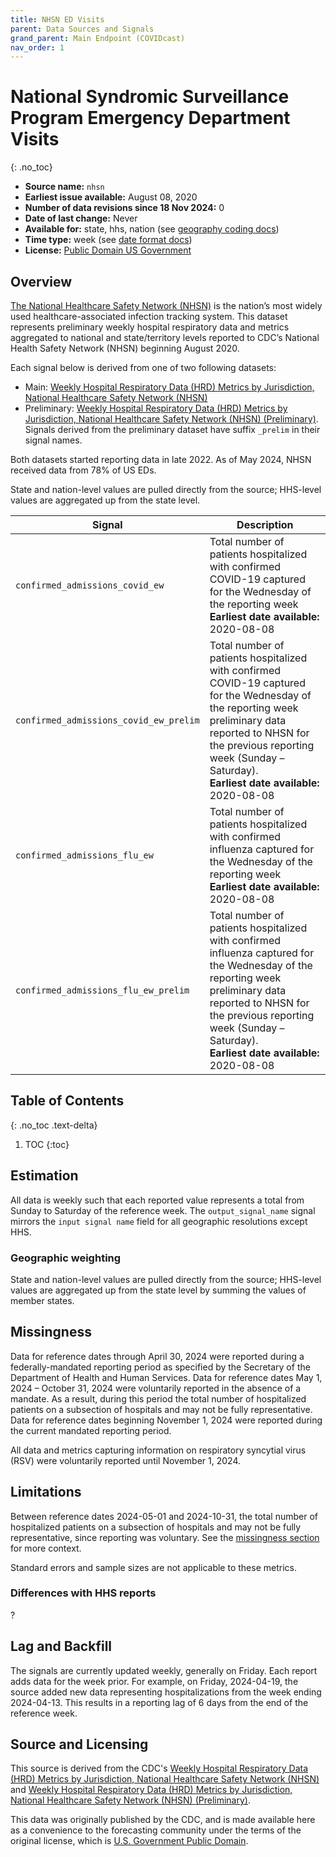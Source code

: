 ```yaml
---
title: NHSN ED Visits
parent: Data Sources and Signals
grand_parent: Main Endpoint (COVIDcast)
nav_order: 1
---
```

# National Syndromic Surveillance Program Emergency Department Visits
{: .no_toc}

* **Source name:** `nhsn`
* **Earliest issue available:** August 08, 2020
* **Number of data revisions since 18 Nov 2024:** 0
* **Date of last change:** Never
* **Available for:** state, hhs, nation (see [geography coding docs](../covidcast_geography.md))
* **Time type:** week (see [date format docs](../covidcast_times.md))
* **License:** [Public Domain US Government](https://www.usa.gov/government-works)

## Overview

[The National Healthcare Safety Network (NHSN)](https://www.cdc.gov/nhsn/index.html) is the nation’s most widely used healthcare-associated infection tracking system.
This dataset represents preliminary weekly hospital respiratory data and metrics aggregated to national and state/territory levels reported to CDC’s National Health Safety Network (NHSN) beginning August 2020.

Each signal below is derived from one of two following datasets:

- Main: [Weekly Hospital Respiratory Data (HRD) Metrics by Jurisdiction, National Healthcare Safety Network (NHSN)](https://data.cdc.gov/Public-Health-Surveillance/Weekly-Hospital-Respiratory-Data-HRD-Metrics-by-Ju/ua7e-t2fy/about_data)
- Preliminary: [Weekly Hospital Respiratory Data (HRD) Metrics by Jurisdiction, National Healthcare Safety Network (NHSN) (Preliminary)](https://data.cdc.gov/Public-Health-Surveillance/Weekly-Hospital-Respiratory-Data-HRD-Metrics-by-Ju/mpgq-jmmr/about_data). Signals derived from the preliminary dataset have suffix `_prelim` in their signal names.

Both datasets started reporting data in late 2022. As of May 2024, NHSN received data from 78% of US EDs.

State and nation-level values are pulled directly from the source; HHS-level values are aggregated up from the state level.


| Signal                          | Description                                                                                                                                                                         |
|---------------------------------|-------------------------------------------------------------------------------------------------------------------------------------------------------------------------------------|
| `confirmed_admissions_covid_ew`              | Total number of patients hospitalized with confirmed COVID-19 captured for the Wednesday of the reporting week **Earliest date available:** 2020-08-08                                                                                                     |
| `confirmed_admissions_covid_ew_prelim`          | Total number of patients hospitalized with confirmed COVID-19 captured for the Wednesday of the reporting week preliminary data reported to NHSN for the previous reporting week (Sunday – Saturday). <br/> **Earliest date available:** 2020-08-08  |
| `confirmed_admissions_flu_ew`           | Total number of patients hospitalized with confirmed influenza captured for the Wednesday of the reporting week  <br/> **Earliest date available:** 2020-08-08                                                                                       |
| `confirmed_admissions_flu_ew_prelim`     | Total number of patients hospitalized with confirmed influenza captured for the Wednesday of the reporting week  preliminary data reported to NHSN for the previous reporting week (Sunday – Saturday).<br/> **Earliest date available:** 2020-08-08 |

## Table of Contents
{: .no_toc .text-delta}

1. TOC
{:toc}

## Estimation

All data is weekly such that each reported value represents a total from Sunday to Saturday of the reference week. The `output_signal_name` signal mirrors the `input signal name` field for all geographic resolutions except HHS.

### Geographic weighting

State and nation-level values are pulled directly from the source; HHS-level values are aggregated up from the state level by summing the values of member states.


## Missingness

Data for reference dates through April 30, 2024 were reported during a federally-mandated reporting period as specified by the Secretary of the Department of Health and Human Services.
Data for reference dates May 1, 2024 – October 31, 2024 were voluntarily reported in the absence of a mandate.
As a result, during this period the total number of hospitalized patients on a subsection of hospitals and may not be fully representative.
Data for reference dates beginning November 1, 2024 were reported during the current mandated reporting period.

All data and metrics capturing information on respiratory syncytial virus (RSV) were voluntarily reported until November 1, 2024.


## Limitations

Between reference dates 2024-05-01 and 2024-10-31, the total number of hospitalized patients on a subsection
of hospitals and may not be fully representative, since reporting was voluntary.
See the [missingness section](#missingness) for more context.

Standard errors and sample sizes are not applicable to these metrics.


### Differences with HHS reports

?


## Lag and Backfill

The signals are currently updated weekly, generally on Friday. Each report adds data for the week prior.
For example, on Friday, 2024-04-19, the source added new data representing hospitalizations from the week ending 2024-04-13.
This results in a reporting lag of 6 days from the end of the reference week.


## Source and Licensing

This source is derived from the CDC's [Weekly Hospital Respiratory Data (HRD) Metrics by Jurisdiction, National Healthcare Safety Network (NHSN)](https://data.cdc.gov/Public-Health-Surveillance/Weekly-Hospital-Respiratory-Data-HRD-Metrics-by-Ju/ua7e-t2fy/about_data) and
[Weekly Hospital Respiratory Data (HRD) Metrics by Jurisdiction, National Healthcare Safety Network (NHSN) (Preliminary)](https://data.cdc.gov/Public-Health-Surveillance/Weekly-Hospital-Respiratory-Data-HRD-Metrics-by-Ju/mpgq-jmmr/about_data).

This data was originally published by the CDC, and is made available here as a convenience to the forecasting community under the terms of the original license, which is [U.S. Government Public Domain](https://www.usa.gov/government-copyright).
